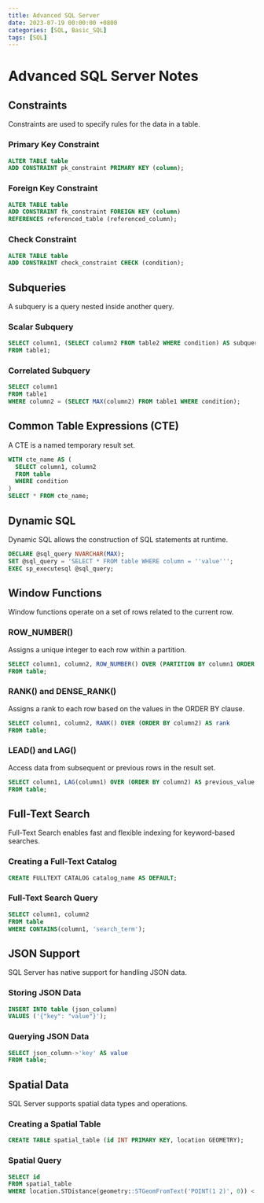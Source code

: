 ```yaml
---
title: Advanced SQL Server
date: 2023-07-19 00:00:00 +0800
categories: [SQL, Basic_SQL]
tags: [SQL]
---
```



# Advanced SQL Server Notes

## Constraints

Constraints are used to specify rules for the data in a table.

### Primary Key Constraint

```sql
ALTER TABLE table
ADD CONSTRAINT pk_constraint PRIMARY KEY (column);
```

### Foreign Key Constraint

```sql
ALTER TABLE table
ADD CONSTRAINT fk_constraint FOREIGN KEY (column)
REFERENCES referenced_table (referenced_column);
```

### Check Constraint

```sql
ALTER TABLE table
ADD CONSTRAINT check_constraint CHECK (condition);
```

## Subqueries

A subquery is a query nested inside another query.

### Scalar Subquery

```sql
SELECT column1, (SELECT column2 FROM table2 WHERE condition) AS subquery_result
FROM table1;
```

### Correlated Subquery

```sql
SELECT column1
FROM table1
WHERE column2 = (SELECT MAX(column2) FROM table1 WHERE condition);
```

## Common Table Expressions (CTE)

A CTE is a named temporary result set.

```sql
WITH cte_name AS (
  SELECT column1, column2
  FROM table
  WHERE condition
)
SELECT * FROM cte_name;
```

## Dynamic SQL

Dynamic SQL allows the construction of SQL statements at runtime.

```sql
DECLARE @sql_query NVARCHAR(MAX);
SET @sql_query = 'SELECT * FROM table WHERE column = ''value''';
EXEC sp_executesql @sql_query;
```

## Window Functions

Window functions operate on a set of rows related to the current row.

### ROW_NUMBER()

Assigns a unique integer to each row within a partition.

```sql
SELECT column1, column2, ROW_NUMBER() OVER (PARTITION BY column1 ORDER BY column2) AS row_num
FROM table;
```

### RANK() and DENSE_RANK()

Assigns a rank to each row based on the values in the ORDER BY clause.

```sql
SELECT column1, column2, RANK() OVER (ORDER BY column2) AS rank
FROM table;
```

### LEAD() and LAG()

Access data from subsequent or previous rows in the result set.

```sql
SELECT column1, LAG(column1) OVER (ORDER BY column2) AS previous_value
FROM table;
```

## Full-Text Search

Full-Text Search enables fast and flexible indexing for keyword-based searches.

### Creating a Full-Text Catalog

```sql
CREATE FULLTEXT CATALOG catalog_name AS DEFAULT;
```

### Full-Text Search Query

```sql
SELECT column1, column2
FROM table
WHERE CONTAINS(column1, 'search_term');
```

## JSON Support

SQL Server has native support for handling JSON data.

### Storing JSON Data

```sql
INSERT INTO table (json_column)
VALUES ('{"key": "value"}');
```

### Querying JSON Data

```sql
SELECT json_column->'key' AS value
FROM table;
```

## Spatial Data

SQL Server supports spatial data types and operations.

### Creating a Spatial Table

```sql
CREATE TABLE spatial_table (id INT PRIMARY KEY, location GEOMETRY);
```

### Spatial Query

```sql
SELECT id
FROM spatial_table
WHERE location.STDistance(geometry::STGeomFromText('POINT(1 2)', 0)) < 10;
```

